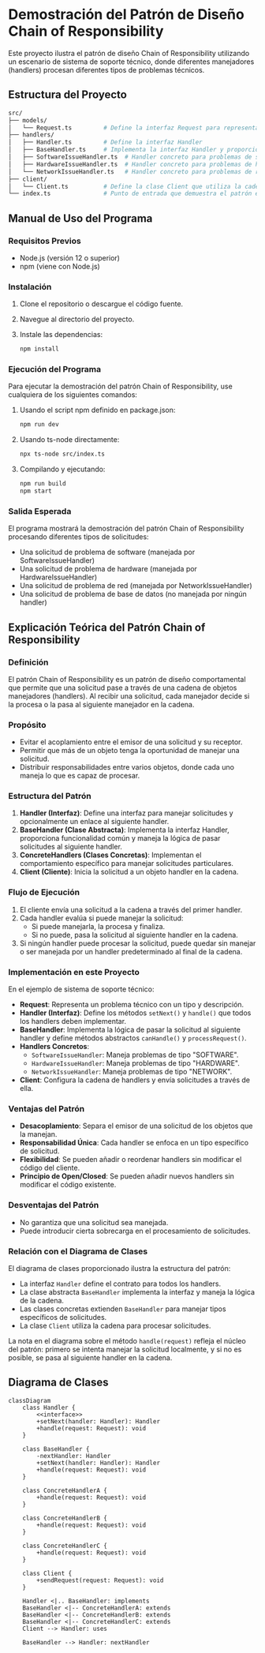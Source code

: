 # Demostración del Patrón de Diseño Chain of Responsibility

Este proyecto ilustra el patrón de diseño Chain of Responsibility utilizando un escenario de sistema de soporte técnico, donde diferentes manejadores (handlers) procesan diferentes tipos de problemas técnicos.

## Estructura del Proyecto

```bash
src/
├── models/
│   └── Request.ts         # Define la interfaz Request para representar una solicitud
├── handlers/
│   ├── Handler.ts         # Define la interfaz Handler
│   ├── BaseHandler.ts     # Implementa la interfaz Handler y proporciona funcionalidad común
│   ├── SoftwareIssueHandler.ts  # Handler concreto para problemas de software
│   ├── HardwareIssueHandler.ts  # Handler concreto para problemas de hardware
│   └── NetworkIssueHandler.ts   # Handler concreto para problemas de red
├── client/
│   └── Client.ts          # Define la clase Client que utiliza la cadena de handlers
└── index.ts               # Punto de entrada que demuestra el patrón en acción
```

## Manual de Uso del Programa

### Requisitos Previos

- Node.js (versión 12 o superior)
- npm (viene con Node.js)

### Instalación

1. Clone el repositorio o descargue el código fuente.
2. Navegue al directorio del proyecto.
3. Instale las dependencias:

   ```bash
   npm install
   ```

### Ejecución del Programa

Para ejecutar la demostración del patrón Chain of Responsibility, use cualquiera de los siguientes comandos:

1. Usando el script npm definido en package.json:

   ```bash
   npm run dev
   ```

2. Usando ts-node directamente:

   ```bash
   npx ts-node src/index.ts
   ```

3. Compilando y ejecutando:

   ```bash
   npm run build
   npm start
   ```

### Salida Esperada

El programa mostrará la demostración del patrón Chain of Responsibility procesando diferentes tipos de solicitudes:

- Una solicitud de problema de software (manejada por SoftwareIssueHandler)
- Una solicitud de problema de hardware (manejada por HardwareIssueHandler)
- Una solicitud de problema de red (manejada por NetworkIssueHandler)
- Una solicitud de problema de base de datos (no manejada por ningún handler)

## Explicación Teórica del Patrón Chain of Responsibility

### Definición

El patrón Chain of Responsibility es un patrón de diseño comportamental que permite que una solicitud pase a través de una cadena de objetos manejadores (handlers). Al recibir una solicitud, cada manejador decide si la procesa o la pasa al siguiente manejador en la cadena.

### Propósito

- Evitar el acoplamiento entre el emisor de una solicitud y su receptor.
- Permitir que más de un objeto tenga la oportunidad de manejar una solicitud.
- Distribuir responsabilidades entre varios objetos, donde cada uno maneja lo que es capaz de procesar.

### Estructura del Patrón

1. **Handler (Interfaz)**: Define una interfaz para manejar solicitudes y opcionalmente un enlace al siguiente handler.
2. **BaseHandler (Clase Abstracta)**: Implementa la interfaz Handler, proporciona funcionalidad común y maneja la lógica de pasar solicitudes al siguiente handler.
3. **ConcreteHandlers (Clases Concretas)**: Implementan el comportamiento específico para manejar solicitudes particulares.
4. **Client (Cliente)**: Inicia la solicitud a un objeto handler en la cadena.

### Flujo de Ejecución

1. El cliente envía una solicitud a la cadena a través del primer handler.
2. Cada handler evalúa si puede manejar la solicitud:
   - Si puede manejarla, la procesa y finaliza.
   - Si no puede, pasa la solicitud al siguiente handler en la cadena.
3. Si ningún handler puede procesar la solicitud, puede quedar sin manejar o ser manejada por un handler predeterminado al final de la cadena.

### Implementación en este Proyecto

En el ejemplo de sistema de soporte técnico:

- **Request**: Representa un problema técnico con un tipo y descripción.
- **Handler (Interfaz)**: Define los métodos `setNext()` y `handle()` que todos los handlers deben implementar.
- **BaseHandler**: Implementa la lógica de pasar la solicitud al siguiente handler y define métodos abstractos `canHandle()` y `processRequest()`.
- **Handlers Concretos**: 
  - `SoftwareIssueHandler`: Maneja problemas de tipo "SOFTWARE".
  - `HardwareIssueHandler`: Maneja problemas de tipo "HARDWARE".
  - `NetworkIssueHandler`: Maneja problemas de tipo "NETWORK".
- **Client**: Configura la cadena de handlers y envía solicitudes a través de ella.

### Ventajas del Patrón

- **Desacoplamiento**: Separa el emisor de una solicitud de los objetos que la manejan.
- **Responsabilidad Única**: Cada handler se enfoca en un tipo específico de solicitud.
- **Flexibilidad**: Se pueden añadir o reordenar handlers sin modificar el código del cliente.
- **Principio de Open/Closed**: Se pueden añadir nuevos handlers sin modificar el código existente.

### Desventajas del Patrón

- No garantiza que una solicitud sea manejada.
- Puede introducir cierta sobrecarga en el procesamiento de solicitudes.

### Relación con el Diagrama de Clases

El diagrama de clases proporcionado ilustra la estructura del patrón:

- La interfaz `Handler` define el contrato para todos los handlers.
- La clase abstracta `BaseHandler` implementa la interfaz y maneja la lógica de la cadena.
- Las clases concretas extienden `BaseHandler` para manejar tipos específicos de solicitudes.
- La clase `Client` utiliza la cadena para procesar solicitudes.

La nota en el diagrama sobre el método `handle(request)` refleja el núcleo del patrón: primero se intenta manejar la solicitud localmente, y si no es posible, se pasa al siguiente handler en la cadena.

## Diagrama de Clases

```mermaid
classDiagram
    class Handler {
        <<interface>>
        +setNext(handler: Handler): Handler
        +handle(request: Request): void
    }
    
    class BaseHandler {
        -nextHandler: Handler
        +setNext(handler: Handler): Handler
        +handle(request: Request): void
    }
    
    class ConcreteHandlerA {
        +handle(request: Request): void
    }
    
    class ConcreteHandlerB {
        +handle(request: Request): void
    }
    
    class ConcreteHandlerC {
        +handle(request: Request): void
    }
    
    class Client {
        +sendRequest(request: Request): void
    }
    
    Handler <|.. BaseHandler: implements
    BaseHandler <|-- ConcreteHandlerA: extends
    BaseHandler <|-- ConcreteHandlerB: extends
    BaseHandler <|-- ConcreteHandlerC: extends
    Client --> Handler: uses
    
    BaseHandler --> Handler: nextHandler
```
